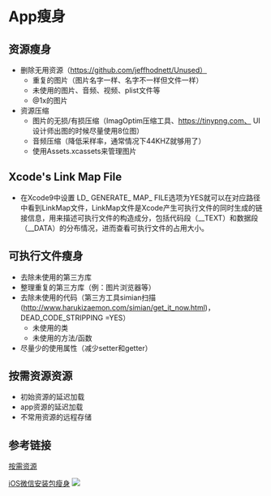 # App瘦身



## 资源瘦身
 - 删除无用资源（https://github.com/jeffhodnett/Unused）
   - 重复的图片（图片名字一样、名字不一样但文件一样）
	- 未使用的图片、音频、视频、plist文件等
	- @1x的图片
 - 资源压缩
   - 图片的无损/有损压缩（ImagOptim压缩工具、https://tinypng.com、 UI设计师出图的时候尽量使用8位图）
   - 音频压缩（降低采样率，通常情况下44KHZ就够用了）
   - 使用Assets.xcassets来管理图片

## Xcode's Link Map File
 
   - 在Xcode9中设置 LD_ GENERATE_ MAP_ FILE选项为YES就可以在对应路径中看到LinkMap文件，LinkMap文件是Xcode产生可执行文件的同时生成的链接信息，用来描述可执行文件的构造成分，包括代码段（__TEXT）和数据段（__DATA）的分布情况，进而查看可执行文件的占用大小。

   
## 可执行文件瘦身
 - 去除未使用的第三方库
 - 整理重复的第三方库（例：图片浏览器等）
 - 去除未使用的代码（第三方工具simian扫描(http://www.harukizaemon.com/simian/get_it_now.html)，DEAD_CODE_STRIPPING =YES）
   - 未使用的类
   - 未使用的方法/函数
 - 尽量少的使用属性（减少setter和getter）
  
## 按需资源资源
 - 初始资源的延迟加载
 - app资源的延迟加载
 - 不常用资源的远程存储




## 参考链接
[按需资源](https://developer.apple.com/library/content/documentation/FileManagement/Conceptual/On_Demand_Resources_Guide/index.html#//apple_ref/doc/uid/TP40015083-CH2-SW1)
 
[iOS微信安装包瘦身](https://mp.weixin.qq.com/s?__biz=MzAwNDY1ODY2OQ==&mid=207986417&idx=1&sn=77ea7d8e4f8ab7b59111e78c86ccfe66&3rd=MzA3MDU4NTYzMw==&scene=6#rd)
![](http://www.zoomfeng.com/images/2016/10/12/4.png)  

